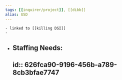 ```yaml
---
tags: [[inquirer/project]], [[dibb]]
alias: USD 
---
```


	- linked to [[killing DSI]]
	-
- ## Staffing Needs:
  id:: 626fca90-9196-456b-a789-8cb3bfae7747
	-